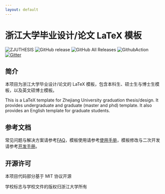 ```yaml
---
layout: default
---
```


# 浙江大学毕业设计/论文 LaTeX 模板
![ZJUTHESIS](https://img.shields.io/badge/zjuthesis-latex-blue.svg)
![GitHub release](https://img.shields.io/github/release/TheNetAdmin/zjuthesis.svg?label=version&style=popout)
![GitHub All Releases](https://img.shields.io/github/downloads/thenetadmin/zjuthesis/total.svg?color=blue&style=popout)
![GithubAction](https://github.com/TheNetAdmin/zjuthesis/workflows/Build%20Tests/badge.svg)
[![Gitter](https://badges.gitter.im/zjuthesis/community.svg)](https://gitter.im/zjuthesis/community?utm_source=badge&utm_medium=badge&utm_campaign=pr-badge)

## 简介

本项目为浙江大学毕业设计/论文的 LaTeX 模板，包含本科生、硕士生与博士生模板，以及英文硕博士模板。

This is a LaTeX template for Zhejiang University graduation thesis/design.
It provides undergraduate and graduate (master and phd) template.
It also provides an English template for graduate students.

## 参考文档

常见问题与解决方案请参考[FAQ](./FAQ.html)，模板使用请参考[使用手册](./usage.html)，模板修改与二次开发请参考[开发手册](./develop.html)。

## 开源许可

本项目代码部分基于 MIT 协议开源

学校标志与学校文件的版权归浙江大学所有
